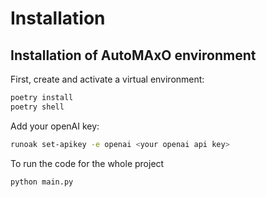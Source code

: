 # Installation

## Installation of AutoMAxO environment 

First, create and activate a virtual environment:

```bash
poetry install
poetry shell  
```

Add your openAI key:

```bash
runoak set-apikey -e openai <your openai api key>

```

To run the code for the whole project
```bash
python main.py
```


